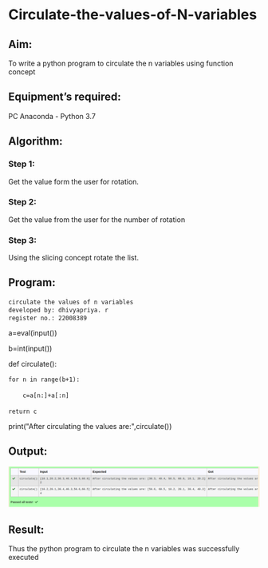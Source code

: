 # Circulate-the-values-of-N-variables
## Aim:
To write a python program to circulate the n variables using function concept
## Equipment’s required:
PC
Anaconda - Python 3.7
## Algorithm: 
### Step 1: 
Get the value form the user for rotation.
### Step 2: 
Get the value from the user for the number of rotation
### Step 3: 
Using the slicing concept rotate the list.
 
## Program:
```
circulate the values of n variables
developed by: dhivyapriya. r
register no.: 22008389
```
a=eval(input())

b=int(input())

def circulate():
    
    for n in range(b+1):    

        c=a[n:]+a[:n]

    return c

print("After circulating the values are:",circulate())

## Output:
![circulatenvariables.png](./images/circulatenvariables.png)


## Result:
Thus the python program to circulate the n variables was successfully executed
